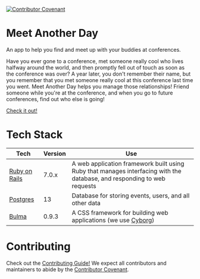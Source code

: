 [![Contributor Covenant](https://img.shields.io/badge/Contributor%20Covenant-v2.0%20adopted-ff69b4.svg)](https://www.contributor-covenant.org/version/2/0/code_of_conduct/)

# Meet Another Day
An app to help you find and meet up with your buddies at conferences.

Have you ever gone to a conference, met someone really cool who lives halfway around the world, and then promptly fell out of touch as soon as the conference was over? A year later, you don't remember their name, but you remember that you met someone really cool at this conference last time you went. Meet Another Day helps you manage those relationships! Friend someone while you're at the conference, and when you go to future conferences, find out who else is going!

[Check it out!](https://confbuddies.herokuapp.com/)

# Tech Stack

Tech | Version | Use
--- | --- | ---
[Ruby on Rails](https://guides.rubyonrails.org/) | 7.0.x | A web application framework built using Ruby that manages interfacing with the database, and responding to web requests
[Postgres](https://www.postgresql.org/docs/13/index.html) | 13 | Database for storing events, users, and all other data
[Bulma](https://bulma.io/) | 0.9.3 | A CSS framework for building web applications (we use [Cyborg](https://jenil.github.io/bulmaswatch/cyborg/))

# Contributing
Check out the [Contributing Guide!](/CONTRIBUTING.md)
We expect all contributors and maintainers to abide by the [Contributor Covenant](https://www.contributor-covenant.org/).
